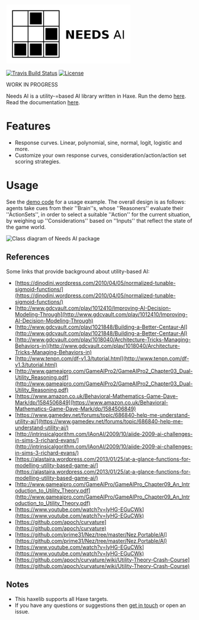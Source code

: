 [![Project logo](https://github.com/Tw1ddle/needs-ai-lib/blob/master/screenshots/logo.png?raw=true "Needs AI library project logo")](https://github.com/Tw1ddle/needs-ai-lib/)

[![Travis Build Status](https://img.shields.io/travis/Tw1ddle/needs-ai-lib.svg?style=flat-square)](https://travis-ci.org/Tw1ddle/needs-ai-lib)
[![License](http://img.shields.io/:license-mit-blue.svg?style=flat-square)](https://github.com/Tw1ddle/needs-ai-lib/blob/master/LICENSE)

WORK IN PROGRESS

Needs AI is a utility-=based AI library written in Haxe. Run the demo [here](https://tw1ddle.github.io/needs-ai/index.html). Read the documentation [here](http://tw1ddle.github.io/needs-ai-lib/index.html).

# Features
 * Response curves. Linear, polynomial, sine, normal, logit, logistic and more.
 * Customize your own response curves, consideration/action/action set scoring strategies.

# Usage
See the [demo code](https://github.com/Tw1ddle/needs-ai) for a usage example. The overall design is as follows: agents take cues from their ''Brain''s, whose ''Reasoners''
evaluate their ''ActionSets'', in order to select a suitable ''Action'' for the current situation, by weighing up ''Considerations'' based on ''Inputs'' that reflect the state of the game world.

![Class diagram of Needs AI package](https://tw1ddle.github.io/needs-ai-lib/uml/needs.ai.png)

## References
Some links that provide background about utility-based AI:

* [https://dinodini.wordpress.com/2010/04/05/normalized-tunable-sigmoid-functions/](https://dinodini.wordpress.com/2010/04/05/normalized-tunable-sigmoid-functions/)
* [http://www.gdcvault.com/play/1012410/Improving-AI-Decision-Modeling-Through](http://www.gdcvault.com/play/1012410/Improving-AI-Decision-Modeling-Through)
* [http://www.gdcvault.com/play/1021848/Building-a-Better-Centaur-AI](http://www.gdcvault.com/play/1021848/Building-a-Better-Centaur-AI)
* [http://www.gdcvault.com/play/1018040/Architecture-Tricks-Managing-Behaviors-in](http://www.gdcvault.com/play/1018040/Architecture-Tricks-Managing-Behaviors-in)
* [http://www.tenpn.com/df-v1.3/tutorial.html](http://www.tenpn.com/df-v1.3/tutorial.html)
* [http://www.gameaipro.com/GameAIPro2/GameAIPro2_Chapter03_Dual-Utility_Reasoning.pdf](http://www.gameaipro.com/GameAIPro2/GameAIPro2_Chapter03_Dual-Utility_Reasoning.pdf)
* [https://www.amazon.co.uk/Behavioral-Mathematics-Game-Dave-Mark/dp/1584506849](https://www.amazon.co.uk/Behavioral-Mathematics-Game-Dave-Mark/dp/1584506849)
* [https://www.gamedev.net/forums/topic/686840-help-me-understand-utility-ai/](https://www.gamedev.net/forums/topic/686840-help-me-understand-utility-ai/)
* [http://intrinsicalgorithm.com/IAonAI/2009/10/aiide-2009-ai-challenges-in-sims-3-richard-evans/](http://intrinsicalgorithm.com/IAonAI/2009/10/aiide-2009-ai-challenges-in-sims-3-richard-evans/)
* [https://alastaira.wordpress.com/2013/01/25/at-a-glance-functions-for-modelling-utility-based-game-ai/](https://alastaira.wordpress.com/2013/01/25/at-a-glance-functions-for-modelling-utility-based-game-ai/)
* [http://www.gameaipro.com/GameAIPro/GameAIPro_Chapter09_An_Introduction_to_Utility_Theory.pdf](http://www.gameaipro.com/GameAIPro/GameAIPro_Chapter09_An_Introduction_to_Utility_Theory.pdf)
* [https://www.youtube.com/watch?v=IyHG-EGuCWk](https://www.youtube.com/watch?v=IyHG-EGuCWk)
* [https://github.com/apoch/curvature](https://github.com/apoch/curvature)
* [https://github.com/prime31/Nez/tree/master/Nez.Portable/AI](https://github.com/prime31/Nez/tree/master/Nez.Portable/AI)
* [https://www.youtube.com/watch?v=IyHG-EGuCWk](https://www.youtube.com/watch?v=IyHG-EGuCWk)
* [https://github.com/apoch/curvature/wiki/Utility-Theory-Crash-Course](https://github.com/apoch/curvature/wiki/Utility-Theory-Crash-Course)


## Notes
* This haxelib supports all Haxe targets.
* If you have any questions or suggestions then [get in touch](https://twitter.com/Sam_Twidale) or open an issue.